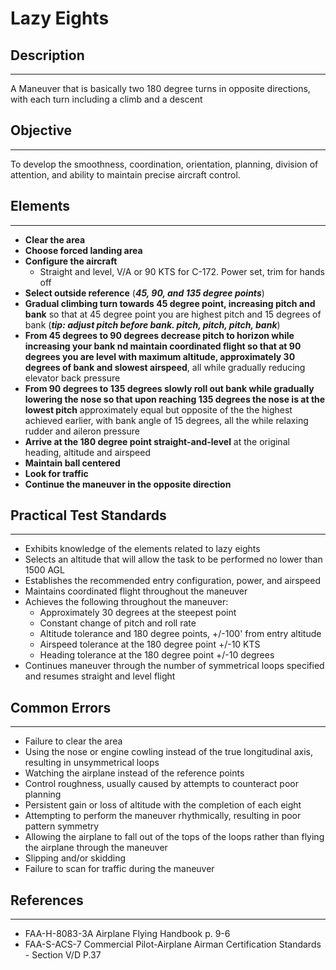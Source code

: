 # Lazy Eights
## Description
---
A Maneuver that is basically two 180 degree turns in opposite directions, with each turn including a climb and a descent

## Objective
---
To develop the smoothness, coordination, orientation, planning, division of attention, and ability to maintain precise aircraft control.

## Elements
---
* **Clear the area**
* **Choose forced landing area**
* **Configure the aircraft**
    * Straight and level, V/A or 90 KTS for C-172. Power set, trim for hands off
* **Select outside reference** (***45, 90, and 135 degree points***)
* **Gradual climbing turn towards 45 degree point, increasing pitch and bank** so that at 45 degree point you are highest pitch and 15 degrees of bank (***tip: adjust pitch before bank. pitch, pitch, pitch, bank***)
* **From 45 degrees to 90 degrees decrease pitch to horizon while increasing your bank nd maintain coordinated flight so that at 90 degrees you are level with maximum altitude, approximately 30 degrees of bank and slowest airspeed**, all while gradually reducing elevator back pressure
* **From 90 degrees to 135 degrees slowly roll out bank while gradually lowering the nose so that upon reaching 135 degrees the nose is at the lowest pitch** approximately equal but opposite of the the highest achieved earlier, with bank angle of 15 degrees, all the while relaxing rudder and aileron pressure
* **Arrive at the 180 degree point straight-and-level** at the original heading, altitude and airspeed
* **Maintain ball centered**
* **Look for traffic**
* **Continue the maneuver in the opposite direction**

## Practical Test Standards
---
* Exhibits knowledge of the elements related to lazy eights
* Selects an altitude that will allow the task to be performed no lower than 1500 AGL
* Establishes the recommended entry configuration, power, and airspeed
* Maintains coordinated flight throughout the maneuver
* Achieves the following throughout the maneuver:
    * Approximately 30 degrees at the steepest point
    * Constant change of pitch and roll rate
    * Altitude tolerance and 180 degree points, +/-100' from entry altitude
    * Airspeed tolerance at the 180 degree point +/-10 KTS
    * Heading tolerance at the 180 degree point +/-10 degrees
* Continues maneuver through the number of symmetrical loops specified and resumes straight and level flight

## Common Errors
---
* Failure to clear the area
* Using the nose or engine cowling instead of the true longitudinal axis, resulting in unsymmetrical loops
* Watching the airplane instead of the reference points
* Control roughness, usually caused by attempts to counteract poor planning
* Persistent gain or loss of altitude with the completion of each eight
* Attempting to perform the maneuver rhythmically, resulting in poor pattern symmetry
* Allowing the airplane to fall out of the tops of the loops rather than flying the airplane through the maneuver
* Slipping and/or skidding
* Failure to scan for traffic during the maneuver

## References
---
* FAA-H-8083-3A Airplane Flying Handbook p. 9-6
* FAA-S-ACS-7 Commercial Pilot-Airplane Airman Certification Standards - Section V/D P.37